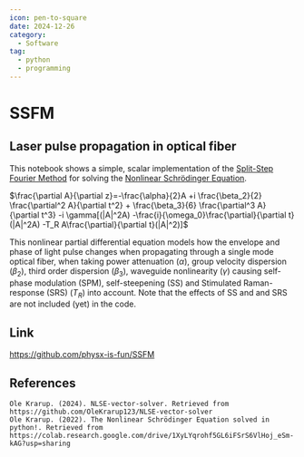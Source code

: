 ```yaml
---
icon: pen-to-square
date: 2024-12-26
category:
  - Software
tag:
  - python
  - programming
---
```


# SSFM

## Laser pulse propagation in optical fiber

This notebook shows a simple, scalar implementation of the [Split-Step Fourier Method](https://en.wikipedia.org/wiki/Split-step_method) for solving the [Nonlinear Schrödinger Equation](https://en.wikipedia.org/wiki/Nonlinear_Schrödinger_equation).

$\frac{\partial A}{\partial z}=-\frac{\alpha}{2}A +i \frac{\beta_2}{2} \frac{\partial^2 A}{\partial t^2} + \frac{\beta_3}{6} \frac{\partial^3 A}{\partial t^3} -i \gamma[(|A|^2A) -\frac{i}{\omega_0}\frac{\partial}{\partial t}(|A|^2A) -T_R A\frac{\partial}{\partial t}(|A|^2)]$

This nonlinear partial differential equation models how the envelope and phase of light pulse changes when propagating through a single mode optical fiber, when taking power attenuation ($\alpha$), group velocity dispersion ($\beta_2$), third order dispersion ($\beta_3$), waveguide nonlinearity ($\gamma$) causing self-phase modulation (SPM), self-steepening (SS) and Stimulated Raman-response (SRS) ($T_R$) into account. Note that the effects of SS and and SRS are not included (yet) in the code.

## Link

<https://github.com/physx-is-fun/SSFM>

## References

    Ole Krarup. (2024). NLSE-vector-solver. Retrieved from https://github.com/OleKrarup123/NLSE-vector-solver
    Ole Krarup. (2022). The Nonlinear Schrödinger Equation solved in python!. Retrieved from https://colab.research.google.com/drive/1XyLYqrohf5GL6iFSrS6VlHoj_eSm-kAG?usp=sharing